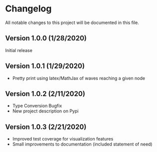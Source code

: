 # Changelog

All notable changes to this project will be documented in this file.

Version 1.0.0  (1/28/2020)
--------------------------
Initial release

Version 1.0.1  (1/29/2020)
--------------------------
* Pretty print using latex/MathJax of waves reaching a given node

Version 1.0.2  (2/11/2020)
--------------------------
* Type Conversion Bugfix
* New project description on Pypi 

Version 1.0.3  (2/21/2020)
--------------------------
* Improved test coverage for visualization features
* Small improvements to documentation (included statement of need)